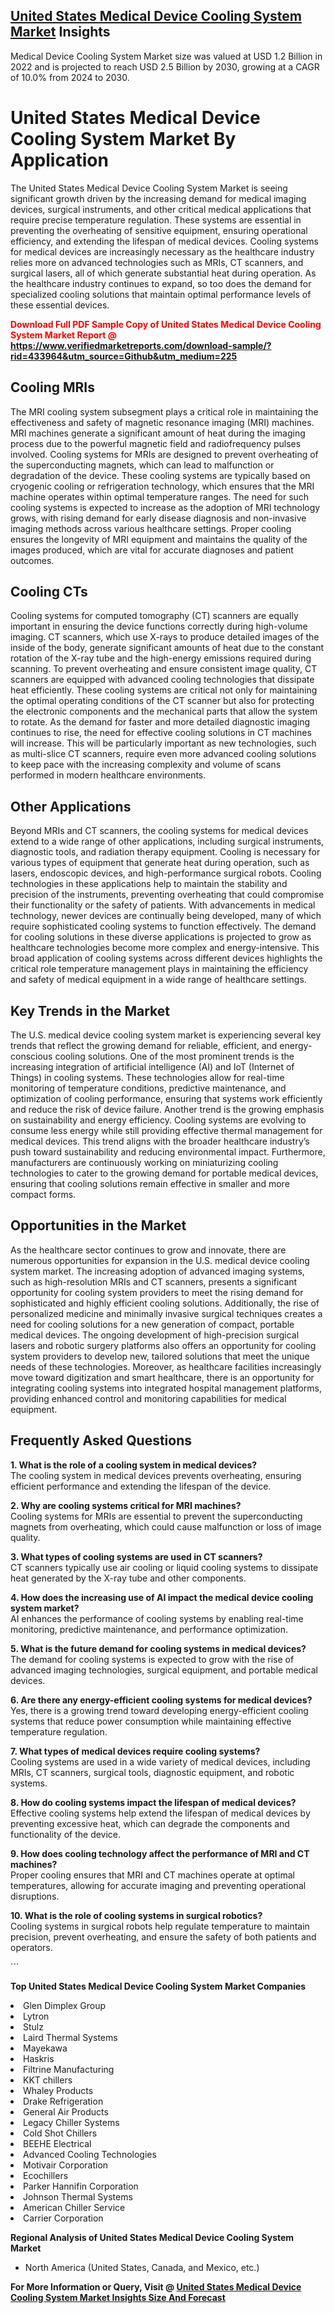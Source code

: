 <h2><a href="https://www.verifiedmarketreports.com/download-sample/?rid=433964&amp;utm_source=Github&amp;utm_medium=225" target="_blank">United States Medical Device Cooling System Market</a> Insights</h2><p>Medical Device Cooling System Market size was valued at USD 1.2 Billion in 2022 and is projected to reach USD 2.5 Billion by 2030, growing at a CAGR of 10.0% from 2024 to 2030.</p><p> <h1>United States Medical Device Cooling System Market By Application</h1> <p>The United States Medical Device Cooling System Market is seeing significant growth driven by the increasing demand for medical imaging devices, surgical instruments, and other critical medical applications that require precise temperature regulation. These systems are essential in preventing the overheating of sensitive equipment, ensuring operational efficiency, and extending the lifespan of medical devices. Cooling systems for medical devices are increasingly necessary as the healthcare industry relies more on advanced technologies such as MRIs, CT scanners, and surgical lasers, all of which generate substantial heat during operation. As the healthcare industry continues to expand, so too does the demand for specialized cooling solutions that maintain optimal performance levels of these essential devices. <strong><p><span class=""><span style="color: #ff0000;"><strong>Download Full PDF Sample Copy of United States Medical Device Cooling System Market Report</strong> @ </span><a href="https://www.verifiedmarketreports.com/download-sample/?rid=433964&amp;utm_source=Github&amp;utm_medium=225" target="_blank">https://www.verifiedmarketreports.com/download-sample/?rid=433964&amp;utm_source=Github&amp;utm_medium=225</a></span></p></strong></p> <h2>Cooling MRIs</h2> <p>The MRI cooling system subsegment plays a critical role in maintaining the effectiveness and safety of magnetic resonance imaging (MRI) machines. MRI machines generate a significant amount of heat during the imaging process due to the powerful magnetic field and radiofrequency pulses involved. Cooling systems for MRIs are designed to prevent overheating of the superconducting magnets, which can lead to malfunction or degradation of the device. These cooling systems are typically based on cryogenic cooling or refrigeration technology, which ensures that the MRI machine operates within optimal temperature ranges. The need for such cooling systems is expected to increase as the adoption of MRI technology grows, with rising demand for early disease diagnosis and non-invasive imaging methods across various healthcare settings. Proper cooling ensures the longevity of MRI equipment and maintains the quality of the images produced, which are vital for accurate diagnoses and patient outcomes.</p> <h2>Cooling CTs</h2> <p>Cooling systems for computed tomography (CT) scanners are equally important in ensuring the device functions correctly during high-volume imaging. CT scanners, which use X-rays to produce detailed images of the inside of the body, generate significant amounts of heat due to the constant rotation of the X-ray tube and the high-energy emissions required during scanning. To prevent overheating and ensure consistent image quality, CT scanners are equipped with advanced cooling technologies that dissipate heat efficiently. These cooling systems are critical not only for maintaining the optimal operating conditions of the CT scanner but also for protecting the electronic components and the mechanical parts that allow the system to rotate. As the demand for faster and more detailed diagnostic imaging continues to rise, the need for effective cooling solutions in CT machines will increase. This will be particularly important as new technologies, such as multi-slice CT scanners, require even more advanced cooling solutions to keep pace with the increasing complexity and volume of scans performed in modern healthcare environments.</p> <h2>Other Applications</h2> <p>Beyond MRIs and CT scanners, the cooling systems for medical devices extend to a wide range of other applications, including surgical instruments, diagnostic tools, and radiation therapy equipment. Cooling is necessary for various types of equipment that generate heat during operation, such as lasers, endoscopic devices, and high-performance surgical robots. Cooling technologies in these applications help to maintain the stability and precision of the instruments, preventing overheating that could compromise their functionality or the safety of patients. With advancements in medical technology, newer devices are continually being developed, many of which require sophisticated cooling systems to function effectively. The demand for cooling solutions in these diverse applications is projected to grow as healthcare technologies become more complex and energy-intensive. This broad application of cooling systems across different devices highlights the critical role temperature management plays in maintaining the efficiency and safety of medical equipment in a wide range of healthcare settings.</p> <h2>Key Trends in the Market</h2> <p>The U.S. medical device cooling system market is experiencing several key trends that reflect the growing demand for reliable, efficient, and energy-conscious cooling solutions. One of the most prominent trends is the increasing integration of artificial intelligence (AI) and IoT (Internet of Things) in cooling systems. These technologies allow for real-time monitoring of temperature conditions, predictive maintenance, and optimization of cooling performance, ensuring that systems work efficiently and reduce the risk of device failure. Another trend is the growing emphasis on sustainability and energy efficiency. Cooling systems are evolving to consume less energy while still providing effective thermal management for medical devices. This trend aligns with the broader healthcare industry’s push toward sustainability and reducing environmental impact. Furthermore, manufacturers are continuously working on miniaturizing cooling technologies to cater to the growing demand for portable medical devices, ensuring that cooling solutions remain effective in smaller and more compact forms.</p> <h2>Opportunities in the Market</h2> <p>As the healthcare sector continues to grow and innovate, there are numerous opportunities for expansion in the U.S. medical device cooling system market. The increasing adoption of advanced imaging systems, such as high-resolution MRIs and CT scanners, presents a significant opportunity for cooling system providers to meet the rising demand for sophisticated and highly efficient cooling solutions. Additionally, the rise of personalized medicine and minimally invasive surgical techniques creates a need for cooling solutions for a new generation of compact, portable medical devices. The ongoing development of high-precision surgical lasers and robotic surgery platforms also offers an opportunity for cooling system providers to develop new, tailored solutions that meet the unique needs of these technologies. Moreover, as healthcare facilities increasingly move toward digitization and smart healthcare, there is an opportunity for integrating cooling systems into integrated hospital management platforms, providing enhanced control and monitoring capabilities for medical equipment.</p> <h2>Frequently Asked Questions</h2> <p><strong>1. What is the role of a cooling system in medical devices?</strong><br>The cooling system in medical devices prevents overheating, ensuring efficient performance and extending the lifespan of the device.</p> <p><strong>2. Why are cooling systems critical for MRI machines?</strong><br>Cooling systems for MRIs are essential to prevent the superconducting magnets from overheating, which could cause malfunction or loss of image quality.</p> <p><strong>3. What types of cooling systems are used in CT scanners?</strong><br>CT scanners typically use air cooling or liquid cooling systems to dissipate heat generated by the X-ray tube and other components.</p> <p><strong>4. How does the increasing use of AI impact the medical device cooling system market?</strong><br>AI enhances the performance of cooling systems by enabling real-time monitoring, predictive maintenance, and performance optimization.</p> <p><strong>5. What is the future demand for cooling systems in medical devices?</strong><br>The demand for cooling systems is expected to grow with the rise of advanced imaging technologies, surgical equipment, and portable medical devices.</p> <p><strong>6. Are there any energy-efficient cooling systems for medical devices?</strong><br>Yes, there is a growing trend toward developing energy-efficient cooling systems that reduce power consumption while maintaining effective temperature regulation.</p> <p><strong>7. What types of medical devices require cooling systems?</strong><br>Cooling systems are used in a wide variety of medical devices, including MRIs, CT scanners, surgical tools, diagnostic equipment, and robotic systems.</p> <p><strong>8. How do cooling systems impact the lifespan of medical devices?</strong><br>Effective cooling systems help extend the lifespan of medical devices by preventing excessive heat, which can degrade the components and functionality of the device.</p> <p><strong>9. How does cooling technology affect the performance of MRI and CT machines?</strong><br>Proper cooling ensures that MRI and CT machines operate at optimal temperatures, allowing for accurate imaging and preventing operational disruptions.</p> <p><strong>10. What is the role of cooling systems in surgical robotics?</strong><br>Cooling systems in surgical robots help regulate temperature to maintain precision, prevent overheating, and ensure the safety of both patients and operators.</p> ```</p><p><strong>Top United States Medical Device Cooling System Market Companies</strong></p><div data-test-id=""><p><li>Glen Dimplex Group</li><li> Lytron</li><li> Stulz</li><li> Laird Thermal Systems</li><li> Mayekawa</li><li> Haskris</li><li> Filtrine Manufacturing</li><li> KKT chillers</li><li> Whaley Products</li><li> Drake Refrigeration</li><li> General Air Products</li><li> Legacy Chiller Systems</li><li> Cold Shot Chillers</li><li> BEEHE Electrical</li><li> Advanced Cooling Technologies</li><li> Motivair Corporation</li><li> Ecochillers</li><li> Parker Hannifin Corporation</li><li> Johnson Thermal Systems</li><li> American Chiller Service</li><li> Carrier Corporation</li></p><div><strong>Regional Analysis of&nbsp;United States Medical Device Cooling System Market</strong></div><ul><li dir="ltr"><p dir="ltr">North America&nbsp;(United States, Canada, and Mexico, etc.)</p></li></ul><p><strong>For More Information or Query, Visit @&nbsp;</strong><strong><a href="https://www.verifiedmarketreports.com/product/medical-device-cooling-system-market/?utm_source=Github&amp;utm_medium=225" target="_blank">United States Medical Device Cooling System Market Insights Size And Forecast</a></strong></p></div>
